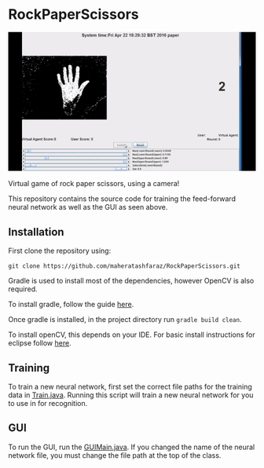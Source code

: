# RockPaperScissors

![Demo gif](https://github.com/maheratashfaraz/RockPaperScissors/blob/master/images/rockpaperscissors_demo.gif?raw=true)

Virtual game of rock paper scissors, using a camera!

This repository contains the source code for training the feed-forward neural network as well as the GUI as seen above.

## Installation

First clone the repository using:

```
git clone https://github.com/maheratashfaraz/RockPaperScissors.git
```
Gradle is used to install most of the dependencies, however OpenCV is also required.

To install gradle, follow the guide [here](https://docs.gradle.org/current/userguide/installation.html).

Once gradle is installed, in the project directory run `gradle build clean`.

To install openCV, this depends on your IDE. For basic install instructions for eclipse follow
[here](http://opencv-java-tutorials.readthedocs.io/en/latest/01-installing-opencv-for-java.html).

## Training

To train a new neural network, first set the correct file paths for the training data in [Train.java](). Running this
script will train a new neural network for you to use in for recognition.

## GUI

To run the GUI, run the [GUIMain.java](). If you changed the name of the neural network file, you must change the file path
at the top of the class.
